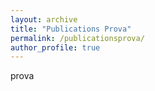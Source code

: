 ```yaml
---
layout: archive
title: "Publications Prova"
permalink: /publicationsprova/
author_profile: true
---
```


prova
